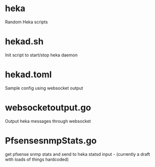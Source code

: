 # heka
Random Heka scripts
# hekad.sh
Init script to start/stop heka daemon
# hekad.toml
Sample config using websocket output
# websocketoutput.go
Output heka messages through websocket
# PfsensesnmpStats.go
get pfsense snmp stats and send to heka statsd input - (currently a draft with loads of things hardcoded)
